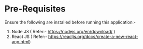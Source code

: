# Pre-Requisites

Ensure the following are installed before running this application:-

1) Node JS ( Refer:- https://nodejs.org/en/download/ )
2) React JS ( Refer:- https://reactjs.org/docs/create-a-new-react-app.html)